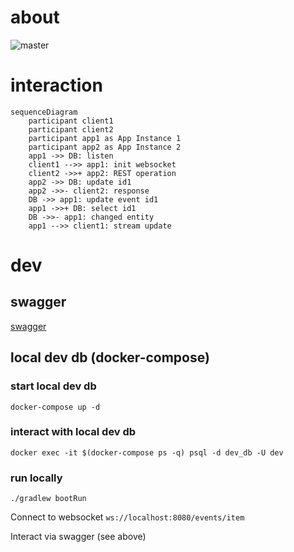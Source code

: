 # about

![master](https://github.com/steliospaps/spike-jpa-postgresql-events/actions/workflows/java_ci.yml/badge.svg?branch=master&event=push)

# interaction

```mermaid
sequenceDiagram
    participant client1
    participant client2
    participant app1 as App Instance 1
    participant app2 as App Instance 2
    app1 ->> DB: listen
    client1 -->> app1: init websocket
    client2 ->>+ app2: REST operation
    app2 ->> DB: update id1
    app2 ->>- client2: response
    DB ->> app1: update event id1
    app1 ->>+ DB: select id1
    DB ->>- app1: changed entity
    app1 -->> client1: stream update

```

# dev

## swagger

[swagger](http://localhost:8080/swagger-ui.html)

## local dev db (docker-compose)

### start local dev db

```
docker-compose up -d
```

### interact with local dev db

```
docker exec -it $(docker-compose ps -q) psql -d dev_db -U dev
```

### run locally

```
./gradlew bootRun
```

Connect to websocket `ws://localhost:8080/events/item`

Interact via swagger (see above)